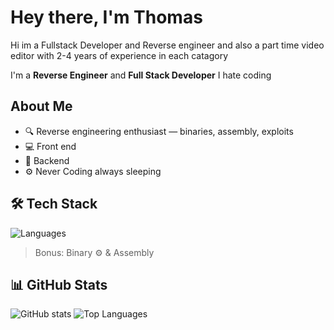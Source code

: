 # Hey there, I'm Thomas

Hi im a Fullstack Developer and Reverse engineer and also a part time video editor with 2-4 years of experience in each catagory 


I'm a **Reverse Engineer**  and **Full Stack Developer** 
I hate coding

##  About Me
- 🔍 Reverse engineering enthusiast — binaries, assembly, exploits
- 💻 Front end
- 🧠 Backend
- ⚙️ Never Coding always sleeping 

## 🛠️ Tech Stack
![Languages](https://skillicons.dev/icons?i=js,html,css,python,rust&theme=dark)
> Bonus: Binary ⚙️ & Assembly

## 📊 GitHub Stats
![GitHub stats](https://github-readme-stats.vercel.app/api?username=yourusername&show_icons=true&theme=tokyonight)
![Top Languages](https://github-readme-stats.vercel.app/api/top-langs/?username=yourusername&layout=compact&theme=tokyonight)

